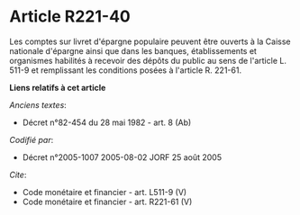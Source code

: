 # Article R221-40

Les comptes sur livret d'épargne populaire peuvent être ouverts à la Caisse nationale d'épargne ainsi que dans les banques,
établissements et organismes habilités à recevoir des dépôts du public au sens de l'article L. 511-9 et remplissant les
conditions posées à l'article R. 221-61.

**Liens relatifs à cet article**

_Anciens textes_:

  - Décret n°82-454 du 28 mai 1982 - art. 8 (Ab)

_Codifié par_:

  - Décret n°2005-1007 2005-08-02 JORF 25 août 2005

_Cite_:

  - Code monétaire et financier - art. L511-9 (V)
  - Code monétaire et financier - art. R221-61 (V)
